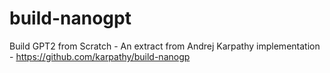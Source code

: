 # build-nanogpt
Build GPT2 from Scratch - An extract from Andrej Karpathy implementation - https://github.com/karpathy/build-nanogp
